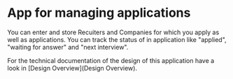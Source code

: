 # App for managing applications

You can enter and store Recuiters and Companies for which you apply as well as applications. You can track the status of in application like "applied", "waiting for answer" and "next interview".

For the technical documentation of the design of this application have a look in [Design Overview](Design Overview).
